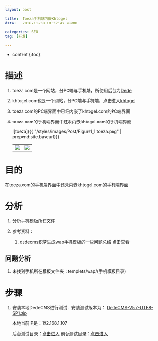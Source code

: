 ```yaml
---
layout: post

title:  Toeza手机端内嵌Khtogel
date:   2016-11-30 10:32:42 +0800

categories: SEO
tag: [开发]

---
```


* content
{:toc}


# 描述 #


1.	toeza.com是一个网站，分PC端与手机端，所使用后台为[Dede](http://www.toeza.com/)

2.	khtogel.com也是一个网站，分PC端与手机端，点击进入[khtogel](http://khtogel.com/)

3.	toeza.com的PC端界面中已经内嵌了khtogel.com的PC端界面

4.	toeza.com的手机端界面中还未内嵌khtogel.com的手机端界面

	![toeza]({{ "/styles/images/Post/Figure1_1 toeza.png" | prepend:site.baseurl}})



	<table>
	<tr>
	<td><img src="{{ "/styles/images/Post/IMG_0206.PNG" | prepend:site.baseurl}}"></td>
	<td><img src="{{ "/styles/images/Post/IMG_0205.PNG" | prepend:site.baseurl}}"></td>
	</tr>
	</table>


# 目的 #


在toeza.com的手机端界面中还未内嵌khtogel.com的手机端界面


# 分析 #

1.	分析手机模板所在文件

2.	参考资料：
	
	1.	dedecms织梦生成wap手机模板的一些问题总结 
	[点击查看](http://jingyan.baidu.com/article/a24b33cd74e5db19ff002b69.html)


## 问题分析 ##
1.	未找到手机所在模板文件夹：templets/wap/(手机模板目录)


# 步骤 #

1.	安装本地DedeCMS进行测试，安装测试版本为： 
	[DedeCMS-V5.7-UTF8-SP1.zip](www.pcdd286.com/DedeCMS-V5.7-UTF8-SP1.zip)

	本地当前IP是：192.168.1.107

	后台测试目录：[点击进入](http://localhost/DedeCMS/uploads/dede/login.php?gotopage=%2FDedeCMS%2Fuploads%2Fdede%2F) 
	前台测试目录：[点击进入](http://localhost/DedeCMS/uploads/index.php?upcache=1)